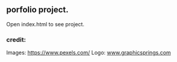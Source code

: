 ## porfolio project.

Open index.html to see project.

### credit:
Images: https://www.pexels.com/
Logo: www.graphicsprings.com 